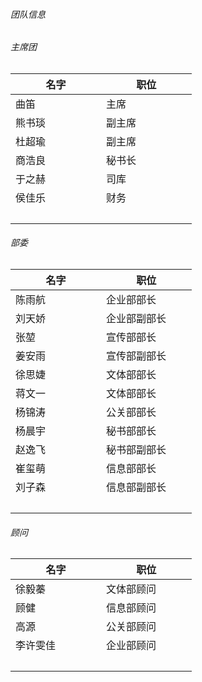 ###### 团队信息
###### 主席团
|名字|职位|
| ----------- | ----------- |
|曲笛|主席|
|熊书琰|副主席|
|杜超瑜|副主席|
|商浩良|秘书长|
|于之赫|司库|
|侯佳乐|财务|
|&nbsp;&nbsp;&nbsp;&nbsp;&nbsp;&nbsp;&nbsp;&nbsp;&nbsp;&nbsp;&nbsp;&nbsp;&nbsp;&nbsp;&nbsp;&nbsp;&nbsp;&nbsp;&nbsp;&nbsp;&nbsp;&nbsp;&nbsp;&nbsp;&nbsp;&nbsp;&nbsp;&nbsp;&nbsp;&nbsp;|&nbsp;&nbsp;&nbsp;&nbsp;&nbsp;&nbsp;&nbsp;&nbsp;&nbsp;&nbsp;&nbsp;&nbsp;&nbsp;&nbsp;&nbsp;&nbsp;&nbsp;&nbsp;&nbsp;&nbsp;&nbsp;&nbsp;&nbsp;&nbsp;&nbsp;&nbsp;&nbsp;&nbsp;&nbsp;&nbsp;|

###### 部委

|名字|职位|
| ----------- | ----------- |
|陈雨航|企业部部长|
|刘天娇|企业部副部长|
|张堃|宣传部部长|
|姜安雨|宣传部副部长|
|徐思婕|文体部部长|
|蒋文一|文体部部长|
|杨锦涛|公关部部长|
|杨晨宇|秘书部部长|
|赵逸飞|秘书部副部长|
|崔玺萌|信息部部长|
|刘子森|信息部副部长|
|&nbsp;&nbsp;&nbsp;&nbsp;&nbsp;&nbsp;&nbsp;&nbsp;&nbsp;&nbsp;&nbsp;&nbsp;&nbsp;&nbsp;&nbsp;&nbsp;&nbsp;&nbsp;&nbsp;&nbsp;&nbsp;&nbsp;&nbsp;&nbsp;&nbsp;&nbsp;&nbsp;&nbsp;&nbsp;&nbsp;|&nbsp;&nbsp;&nbsp;&nbsp;&nbsp;&nbsp;&nbsp;&nbsp;&nbsp;&nbsp;&nbsp;&nbsp;&nbsp;&nbsp;&nbsp;&nbsp;&nbsp;&nbsp;&nbsp;&nbsp;&nbsp;&nbsp;&nbsp;&nbsp;&nbsp;&nbsp;&nbsp;&nbsp;&nbsp;&nbsp;|

###### 顾问
|名字|职位|
| ----------- | ----------- |
|徐毅蓁|文体部顾问|
|顾健|信息部顾问|
|高源|公关部顾问|
|李许雯佳|企业部顾问|
|&nbsp;&nbsp;&nbsp;&nbsp;&nbsp;&nbsp;&nbsp;&nbsp;&nbsp;&nbsp;&nbsp;&nbsp;&nbsp;&nbsp;&nbsp;&nbsp;&nbsp;&nbsp;&nbsp;&nbsp;&nbsp;&nbsp;&nbsp;&nbsp;&nbsp;&nbsp;&nbsp;&nbsp;&nbsp;&nbsp;|&nbsp;&nbsp;&nbsp;&nbsp;&nbsp;&nbsp;&nbsp;&nbsp;&nbsp;&nbsp;&nbsp;&nbsp;&nbsp;&nbsp;&nbsp;&nbsp;&nbsp;&nbsp;&nbsp;&nbsp;&nbsp;&nbsp;&nbsp;&nbsp;&nbsp;&nbsp;&nbsp;&nbsp;&nbsp;&nbsp;|
